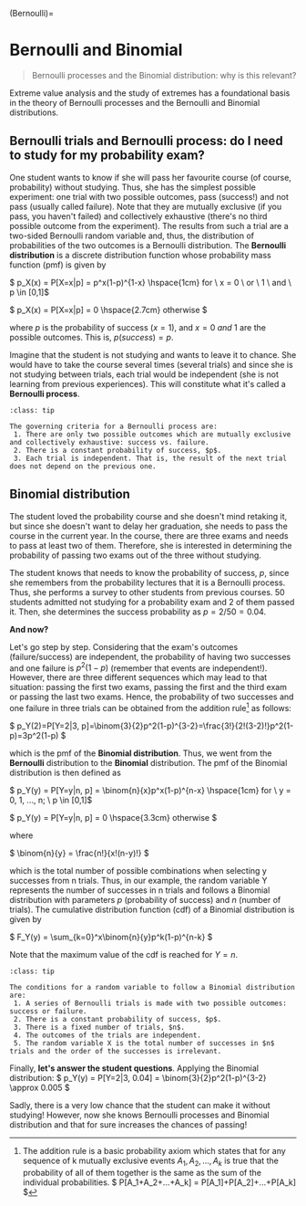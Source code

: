 (Bernoulli)=
# Bernoulli and Binomial

> Bernoulli processes and the Binomial distribution: why is this relevant?

Extreme value analysis and the study of extremes has a foundational basis in the theory of Bernoulli processes and the Bernoulli and Binomial distributions.

## Bernoulli trials and Bernoulli process: do I need to study for my probability exam?

One student wants to know if she will pass her favourite course (of course, probability) without studying. Thus, she has the simplest possible experiment: one trial with two possible outcomes, pass (success!) and not pass (usually called failure). Note that they are mutually exclusive (if you pass, you haven't failed) and collectively exhaustive (there's no third possible outcome from the experiment). The results from such a trial are a two-sided Bernoulli random variable and, thus, the distribution of probabilities of the two outcomes is a Bernoulli distribution. The **Bernoulli distribution** is a discrete distribution function whose probability mass function (pmf) is given by

$
p_X(x) = P[X=x|p] = p^x(1-p)^{1-x}  \hspace{1cm}  for \ x = 0 \ or \ 1 \ and \ p \in [0,1]$

$
p_X(x) = P[X=x|p] = 0       \hspace{2.7cm}          otherwise
$

where $p$ is the probability of success ($x = 1$), and $x = 0 \ and \ 1$ are the possible outcomes. This is, $p(success)=p$.

Imagine that the student is not studying and wants to leave it to chance. She would have to take the course several times (several trials) and since she is not studying between trials, each trial would be independent (she is not learning from previous experiences). This will constitute what it's called a **Bernoulli process**.

```{admonition} Bernoulli process criteria
:class: tip

The governing criteria for a Bernoulli process are:
 1. There are only two possible outcomes which are mutually exclusive and collectively exhaustive: success vs. failure.
 2. There is a constant probability of success, $p$.
 3. Each trial is independent. That is, the result of the next trial does not depend on the previous one.
```

## Binomial distribution

The student loved the probability course and she doesn't mind retaking it, but since she doesn't want to delay her graduation, she needs to pass the course in the current year. In the course, there are three exams and needs to pass at least two of them. Therefore, she is interested in determining the probability of passing two exams out of the three without studying.

The student knows that needs to know the probability of success, $p$, since she remembers from the probability lectures that it is a Bernoulli process. Thus, she performs a survey to other students from previous courses. 50 students admitted not studying for a probability exam and 2 of them passed it. Then, she determines the success probability as $p = 2/50  = 0.04$.

**And now?**

Let's go step by step. Considering that the exam's outcomes (failure/success) are independent, the probability of having two successes and one failure is $p^2(1-p)$ (remember that events are independent!). However, there are three different sequences which may lead to that situation: passing the first two exams, passing the first and the third exam or passing the last two exams. Hence, the probability of two successes and one failure in three trials can be obtained from the addition rule[^addition] as follows:

$
p_Y(2)=P[Y=2|3, p]=\binom{3}{2}p^2(1-p)^{3-2}=\frac{3!}{2!(3-2)!}p^2(1-p)=3p^2(1-p)
$

which is the pmf of the **Binomial distribution**. Thus, we went from the **Bernoulli** distribution to the **Binomial** distribution. The pmf of the Binomial distribution is then defined as

$
p_Y(y) = P[Y=y|n, p] = \binom{n}{x}p^x(1-p)^{n-x}  \hspace{1cm}  for \ y = 0, 1, ..., n; \ p \in [0,1]$

$
p_Y(y) = P[Y=y|n, p] = 0       \hspace{3.3cm}          otherwise
$

where

$
\binom{n}{y} = \frac{n!}{x!(n-y)!}
$

which is the total number of possible combinations when selecting y successes from n trials. Thus, in our example, the random variable Y represents the number of successes in n trials and follows a Binomial distribution with parameters $p$ (probability of success) and $n$ (number of trials). The cumulative distribution function (cdf) of a Binomial distribution is given by

$
F_Y(y) = \sum_{k=0}^x\binom{n}{y}p^k(1-p)^{n-k}
$

Note that the maximum value of the cdf is reached for $Y = n$.

```{admonition} Binomial-distributed variable
:class: tip

The conditions for a random variable to follow a Binomial distribution are:
 1. A series of Bernoulli trials is made with two possible outcomes: success or failure.
 2. There is a constant probability of success, $p$.
 3. There is a fixed number of trials, $n$.
 4. The outcomes of the trials are independent.
 5. The random variable X is the total number of successes in $n$ trials and the order of the successes is irrelevant.
```

Finally, **let's answer the student questions**. Applying the Binomial distribution: 
$
p_Y(y) = P[Y=2|3, 0.04] = \binom{3}{2}p^2(1-p)^{3-2} \approx 0.005
$

Sadly, there is a very low chance that the student can make it without studying! However, now she knows Bernoulli processes and Binomial distribution and that for sure increases the chances of passing!

[^addition]: The addition rule is a basic probability axiom which states that for any sequence of k mutually exclusive events $A_1, A_2,..., A_k$ is true that the probability of all of them together is the same as the sum of the individual probabilities.
$
P[A_1+A_2+...+A_k] = P[A_1]+P[A_2]+...+P[A_k]
$
